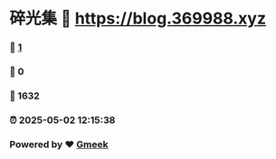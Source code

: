 # 碎光集 :link: https://blog.369988.xyz 
### :page_facing_up: [1](https://blog.369988.xyz/tag.html) 
### :speech_balloon: 0 
### :hibiscus: 1632 
### :alarm_clock: 2025-05-02 12:15:38 
### Powered by :heart: [Gmeek](https://github.com/Meekdai/Gmeek)
